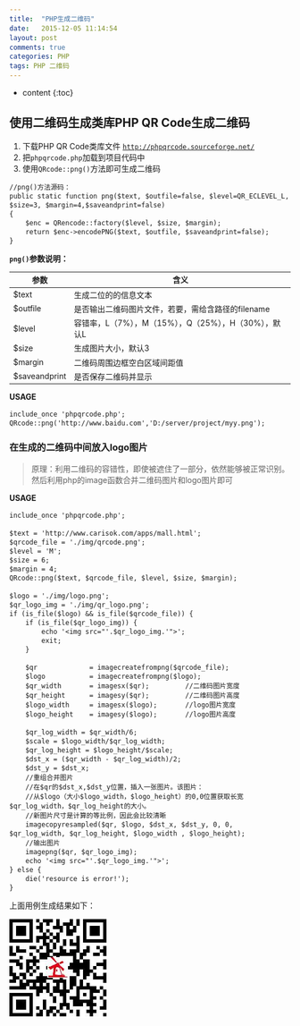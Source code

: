 ```yaml
---
title:  "PHP生成二维码"
date:   2015-12-05 11:14:54
layout: post
comments: true
categories: PHP
tags: PHP 二维码
---
```


* content
{:toc}

## 使用二维码生成类库PHP QR Code生成二维码

1. 下载PHP QR Code类库文件
[`http://phpqrcode.sourceforge.net/`](http://phpqrcode.sourceforge.net/)
2. 把`phpqrcode.php`加载到项目代码中
3. 使用`QRcode::png()`方法即可生成二维码




```
//png()方法源码：
public static function png($text, $outfile=false, $level=QR_ECLEVEL_L, $size=3, $margin=4,$saveandprint=false)  
{ 
    $enc = QRencode::factory($level, $size, $margin); 
    return $enc->encodePNG($text, $outfile, $saveandprint=false); 
} 
```

**`png()`参数说明：**

参数 | 含义
---  | ---
$text| 生成二位的的信息文本
$outfile| 是否输出二维码图片文件，若要，需给含路径的filename
$level| 容错率，L（7%），M（15%），Q（25%），H（30%），默认L
$size| 生成图片大小，默认3
$margin| 二维码周围边框空白区域间距值
$saveandprint| 是否保存二维码并显示


**USAGE**

```
include_once 'phpqrcode.php';
QRcode::png('http://www.baidu.com','D:/server/project/myy.png');
```

### 在生成的二维码中间放入logo图片

> 原理：利用二维码的容错性，即使被遮住了一部分，依然能够被正常识别。然后利用php的image函数合并二维码图片和logo图片即可

**USAGE**

```
include_once 'phpqrcode.php';

$text = 'http://www.carisok.com/apps/mall.html';
$qrcode_file = './img/qrcode.png';
$level = 'M';
$size = 6;
$margin = 4;
QRcode::png($text, $qrcode_file, $level, $size, $margin);

$logo = './img/logo.png';
$qr_logo_img = './img/qr_logo.png';
if (is_file($logo) && is_file($qrcode_file)) {
    if (is_file($qr_logo_img)) {
        echo '<img src="'.$qr_logo_img.'">';
        exit;
    }

    $qr             = imagecreatefrompng($qrcode_file);
    $logo           = imagecreatefrompng($logo);
    $qr_width       = imagesx($qr);         //二维码图片宽度
    $qr_height      = imagesy($qr);         //二维码图片高度
    $logo_width     = imagesx($logo);       //logo图片宽度
    $logo_height    = imagesy($logo);       //logo图片高度

    $qr_log_width = $qr_width/6;
    $scale = $logo_width/$qr_log_width;
    $qr_log_height = $logo_height/$scale;
    $dst_x = ($qr_width - $qr_log_width)/2;
    $dst_y = $dst_x;
    //重组合并图片
    //在$qr的$dst_x,$dst_y位置，插入一张图片。该图片：
    //从$logo（大小$logo_width，$logo_height）的0,0位置获取长宽$qr_log_width，$qr_log_height的大小。
    //新图片尺寸是计算的等比例，因此会比较清晰
    imagecopyresampled($qr, $logo, $dst_x, $dst_y, 0, 0, $qr_log_width, $qr_log_height, $logo_width , $logo_height);
    //输出图片
    imagepng($qr, $qr_logo_img);
    echo '<img src="'.$qr_logo_img.'">';
} else {
    die('resource is error!');
}
```

上面用例生成结果如下：

![image](/static/img/erweima.jpg)

